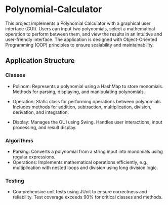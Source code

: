 # Polynomial-Calculator
This project implements a Polynomial Calculator with a graphical user interface (GUI). Users can input two polynomials, select a mathematical operation to perform between them, and view the results in an intuitive and user-friendly interface. The application is designed with Object-Oriented Programming (OOP) principles to ensure scalability and maintainability.

## Application Structure

### Classes
- Polinom: Represents a polynomial using a HashMap to store monomials. Methods for parsing, displaying, and manipulating polynomials.

- Operation: Static class for performing operations between polynomials. Includes methods for addition, subtraction, multiplication, division, derivation, and integration.

- Display: Manages the GUI using Swing. Handles user interactions, input processing, and result display.

### Algorithms

- Parsing: Converts a polynomial from a string input into monomials using regular expressions.
- Operations: Implements mathematical operations efficiently, e.g., multiplication with nested loops and division using long division logic.

### Testing

- Comprehensive unit tests using JUnit to ensure correctness and reliability. Test coverage exceeds 90% for critical classes and methods.

